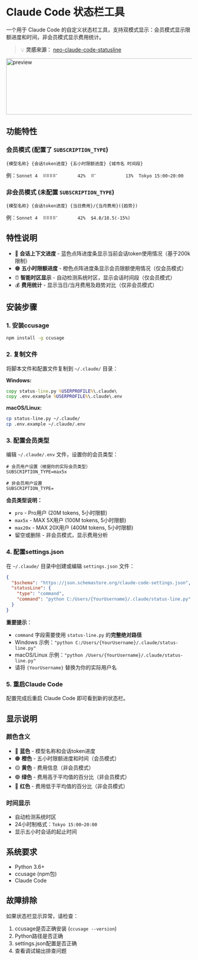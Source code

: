 # Claude Code 状态栏工具

一个用于 Claude Code 的自定义状态栏工具，支持双模式显示：会员模式显示限额进度和时间，非会员模式显示费用统计。

> 💡 **灵感来源：** [neo-claude-code-statusline](https://github.com/neorena-dev/neo-claude-code-statusline)

<img width="527" height="152" alt="preview" src="https://github.com/user-attachments/assets/72c4b775-570f-44a1-b7e8-f4c6a1433044" />


  
## 功能特性

### 会员模式 (配置了 `SUBSCRIPTION_TYPE`)
```
{模型名称} {会话token进度} {五小时限额进度} {城市名 时间段}
```
例：`Sonnet 4  ⠿⠿⠿⠿⠁⠀⠀⠀⠀⠀ 42%  ⠿⠁⠀⠀⠀⠀⠀⠀⠀⠀ 13%  Tokyo 15:00~20:00`

### 非会员模式 (未配置 `SUBSCRIPTION_TYPE`)
```
{模型名称} {会话token进度} {当日费用}/{当月费用}({趋势})
```
例：`Sonnet 4  ⠿⠿⠿⠿⠁⠀⠀⠀⠀⠀ 42%  $4.8/18.5(-15%)`

## 特性说明

- 🔵 **会话上下文进度** - 蓝色点阵进度条显示当前会话token使用情况（基于200k限制）
- 🟠 **五小时限额进度** - 橙色点阵进度条显示会员限额使用情况（仅会员模式）
- ⏰ **智能时区显示** - 自动检测系统时区，显示会话时间段（仅会员模式）
- 💰 **费用统计** - 显示当日/当月费用及趋势对比（仅非会员模式）

## 安装步骤

### 1. 安装ccusage
```bash
npm install -g ccusage
```

### 2. 复制文件
将脚本文件和配置文件复制到 `~/.claude/` 目录：

**Windows:**
```cmd
copy status-line.py %USERPROFILE%\.claude\
copy .env.example %USERPROFILE%\.claude\.env
```

**macOS/Linux:**
```bash
cp status-line.py ~/.claude/
cp .env.example ~/.claude/.env
```

### 3. 配置会员类型
编辑 `~/.claude/.env` 文件，设置你的会员类型：

```env
# 会员用户设置（根据你的实际会员类型）
SUBSCRIPTION_TYPE=max5x

# 非会员用户设置
SUBSCRIPTION_TYPE=
```

**会员类型说明：**
- `pro` - Pro用户 (20M tokens, 5小时限额)
- `max5x` - MAX 5X用户 (100M tokens, 5小时限额)
- `max20x` - MAX 20X用户 (400M tokens, 5小时限额)
- 留空或删除 - 非会员模式，显示费用分析

### 4. 配置settings.json
在 `~/.claude/` 目录中创建或编辑 `settings.json` 文件：

```json
{
  "$schema": "https://json.schemastore.org/claude-code-settings.json",
  "statusLine": {
    "type": "command",
    "command": "python C:/Users/{YourUsername}/.claude/status-line.py"
  }
}
```

**重要提示**：
- `command` 字段需要使用 `status-line.py` 的**完整绝对路径**
- Windows 示例：`"python C:/Users/{YourUsername}/.claude/status-line.py"`
- macOS/Linux 示例：`"python /Users/{YourUsername}/.claude/status-line.py"`
- 请将 `{YourUsername}` 替换为你的实际用户名

### 5. 重启Claude Code
配置完成后重启 Claude Code 即可看到新的状态栏。

## 显示说明

### 颜色含义
- 🔵 **蓝色** - 模型名称和会话token进度
- 🟠 **橙色** - 五小时限额进度和时间（会员模式）
- 🟡 **黄色** - 费用信息（非会员模式）
- 🟢 **绿色** - 费用高于平均值的百分比（非会员模式）
- 🔴 **红色** - 费用低于平均值的百分比（非会员模式）

### 时间显示
- 自动检测系统时区
- 24小时制格式：`Tokyo 15:00~20:00`
- 显示五小时会话的起止时间

## 系统要求

- Python 3.6+
- ccusage (npm包)
- Claude Code

## 故障排除

如果状态栏显示异常，请检查：
1. ccusage是否正确安装 (`ccusage --version`)
2. Python路径是否正确
3. settings.json配置是否正确
4. 查看调试输出排查问题

